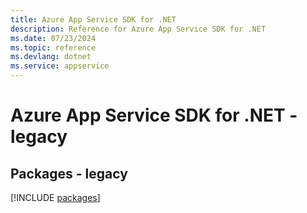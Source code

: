 ```yaml
---
title: Azure App Service SDK for .NET
description: Reference for Azure App Service SDK for .NET
ms.date: 07/23/2024
ms.topic: reference
ms.devlang: dotnet
ms.service: appservice
---
```

# Azure App Service SDK for .NET - legacy
## Packages - legacy
[!INCLUDE [packages](app-service-index.md)]